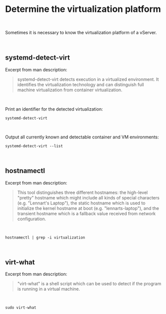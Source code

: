 # Determine the virtualization platform

</br>

Sometimes it is necessary to know the virtualization platform of a vServer.

</br>

## systemd-detect-virt

Excerpt from man description:
> systemd-detect-virt detects execution in a virtualized environment. It identifies the virtualization technology and can distinguish full machine virtualization from container virtualization.

</br>

Print an identifier for the detected virtualization:  
```shell
systemd-detect-virt
```

</br>

Output all currently known and detectable container and VM environments:  
```shell
systemd-detect-virt --list
```

</br>

## hostnamectl

Excerpt from man description:
> This tool distinguishes three different hostnames: the high-level "pretty" hostname which might include all kinds of special characters (e.g. "Lennart's Laptop"), the static hostname which is used to initialize the kernel hostname at boot (e.g. "lennarts-laptop"), and the transient hostname which is a fallback value received from network configuration.

</br>

```shell
hostnamectl | grep -i virtualization
```


</br>

## virt-what

Excerpt from man description:
> "virt-what" is a shell script which can be used to detect if the program is running in a virtual machine.

</br>

```shell
sudo virt-what
```